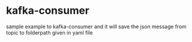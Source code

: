 # kafka-consumer
sample example to kafka-consumer
and it will save the json message from topic to folderpath given in yaml file
